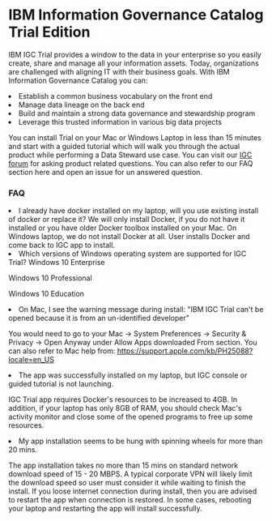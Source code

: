 # IBM Information Governance Catalog Trial Edition
IBM IGC Trial provides a window to the data in your enterprise so you easily create, share and manage all your information assets. Today, organizations are challenged with aligning IT with their business goals. With IBM Information Governance Catalog you can:
<li>Establish a common business vocabulary on the front end
<li>Manage data lineage on the back end
<li>Build and maintain a strong data governance and stewardship program
<li>Leverage this trusted information in various big data projects

You can install Trial on your Mac or Windows Laptop in less than 15 minutes and start with a guided tutorial which will walk you through the actual product while performing a Data Steward use case. You can visit our [IGC forum](https://developer.ibm.com/answers/topics/igc/) for asking product related questions. You can also refer to our FAQ section here and open an issue for un answered question. 

### FAQ
<li> I already have docker installed on my laptop, will you use existing install of docker or replace it?
We will only install Docker, if you do not have it installed or you have older Docker toolbox installed on your Mac. On Windows laptop, we do not install Docker at all. User installs Docker and come back to IGC app to install.

<li> Which versions of Windows operating system are supported for IGC Trial?
Windows 10 Enterprise

Windows 10 Professional

Windows 10 Education

<li> On Mac, I see the warning message during install:
"IBM IGC Trial can't be opened because it is from an un-identified developer"

You would need to go to your Mac -> System Preferences -> Security & Privacy -> Open Anyway under Allow Apps downloaded From section. You can also refer to Mac help from: https://support.apple.com/kb/PH25088?locale=en_US

<li> The app was successfully installed on my laptop, but IGC console or guided tutorial is not launching.

IGC Trial app requires Docker's resources to be increased to 4GB. In addition, if your laptop has only 8GB of RAM, you should check Mac's activity monitor and close some of the opened programs to free up some resources. 

<li> My app installation seems to be hung with spinning wheels for more than 20 mins.

The app installation takes no more than 15 mins on standard network download speed of 15 - 20 MBPS. A typical corporate VPN will likely limit the download speed so user must consider it while waiting to finish the install. If you loose internet connection during install, then you are advised to restart the app when connection is restored. In some cases, rebooting your laptop and restarting the app will install successfully. 
